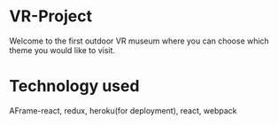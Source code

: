 # VR-Project
Welcome to the first outdoor VR museum where you can choose which theme you would like to visit. 


# Technology used
AFrame-react, redux, heroku(for deployment), react, webpack
